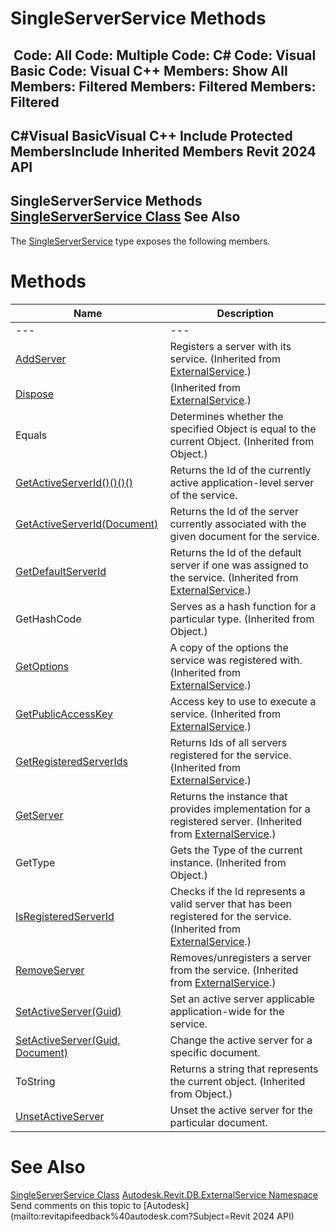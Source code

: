 # SingleServerService Methods

﻿
 Code: All Code: Multiple Code: C# Code: Visual Basic Code: Visual C++  Members: Show All Members: Filtered Members: Filtered Members: Filtered   
---  
C#Visual BasicVisual C++
Include Protected MembersInclude Inherited Members
Revit 2024 API  
---  
SingleServerService Methods  
[SingleServerService Class](8491691e-2a26-684e-f43c-e8e0095fd129.md "SingleServerService Class") See Also  
---  
The [SingleServerService](8491691e-2a26-684e-f43c-e8e0095fd129.md "SingleServerService Class") type exposes the following members.
# Methods
| Name | Description |
| --- | --- |
| --- | --- | --- |
| [AddServer](6e60c7f3-83f3-dca5-745c-efd995421369.md "AddServer Method") | Registers a server with its service.  (Inherited from [ExternalService](0408e6d9-12d3-20e4-911e-6d299fe31b81.md "ExternalService Class").) |
| [Dispose](111746bc-4ade-6ef5-bff8-63f14d564166.md "Dispose Method") | (Inherited from [ExternalService](0408e6d9-12d3-20e4-911e-6d299fe31b81.md "ExternalService Class").) |
| Equals | Determines whether the specified Object is equal to the current Object. (Inherited from Object.) |
| [GetActiveServerId()()()()](3a297e1f-c338-a53c-24b2-d63ac4c4b844.md "GetActiveServerId Method") | Returns the Id of the currently active application-level server of the service. |
| [GetActiveServerId(Document)](db079180-d2a0-dd63-999c-92b995407bbb.md "GetActiveServerId Method \(Document\)") | Returns the Id of the server currently associated with the given document for the service. |
| [GetDefaultServerId](f348cd43-7480-2799-12ed-9d6dbc2b47b7.md "GetDefaultServerId Method") | Returns the Id of the default server if one was assigned to the service.  (Inherited from [ExternalService](0408e6d9-12d3-20e4-911e-6d299fe31b81.md "ExternalService Class").) |
| GetHashCode | Serves as a hash function for a particular type.  (Inherited from Object.) |
| [GetOptions](492cc7a7-9493-732e-a6a7-fd00b3b85773.md "GetOptions Method") | A copy of the options the service was registered with.  (Inherited from [ExternalService](0408e6d9-12d3-20e4-911e-6d299fe31b81.md "ExternalService Class").) |
| [GetPublicAccessKey](d40f5730-6deb-2b5c-1d42-b5abfbc2a625.md "GetPublicAccessKey Method") | Access key to use to execute a service.  (Inherited from [ExternalService](0408e6d9-12d3-20e4-911e-6d299fe31b81.md "ExternalService Class").) |
| [GetRegisteredServerIds](230b50ac-8db7-cf62-2502-3cb0fd217b35.md "GetRegisteredServerIds Method") | Returns Ids of all servers registered for the service.  (Inherited from [ExternalService](0408e6d9-12d3-20e4-911e-6d299fe31b81.md "ExternalService Class").) |
| [GetServer](839e6c3d-1f70-4668-781f-823baf005ff5.md "GetServer Method") | Returns the instance that provides implementation for a registered server.  (Inherited from [ExternalService](0408e6d9-12d3-20e4-911e-6d299fe31b81.md "ExternalService Class").) |
| GetType | Gets the Type of the current instance. (Inherited from Object.) |
| [IsRegisteredServerId](24077646-e04a-cd18-c9e9-0bc1f7cfbcba.md "IsRegisteredServerId Method") | Checks if the Id represents a valid server that has been registered for the service.  (Inherited from [ExternalService](0408e6d9-12d3-20e4-911e-6d299fe31b81.md "ExternalService Class").) |
| [RemoveServer](8659a6ce-c473-987a-beea-388f64c5f0f3.md "RemoveServer Method") | Removes/unregisters a server from the service.  (Inherited from [ExternalService](0408e6d9-12d3-20e4-911e-6d299fe31b81.md "ExternalService Class").) |
| [SetActiveServer(Guid)](8d559fcf-ab8b-8104-97a9-460897113bba.md "SetActiveServer Method \(Guid\)") | Set an active server applicable application-wide for the service. |
| [SetActiveServer(Guid, Document)](cd04f63b-9c63-2ea2-d69e-c9fc4bb13dd0.md "SetActiveServer Method \(Guid, Document\)") | Change the active server for a specific document. |
| ToString | Returns a string that represents the current object. (Inherited from Object.) |
| [UnsetActiveServer](58a704c0-d372-3ab1-60af-041575e8ddd4.md "UnsetActiveServer Method") | Unset the active server for the particular document. |

# See Also
[SingleServerService Class](8491691e-2a26-684e-f43c-e8e0095fd129.md "SingleServerService Class")
[Autodesk.Revit.DB.ExternalService Namespace](a88f2d1d-c02f-a901-9543-44e4b5dd5fc9.md "Autodesk.Revit.DB.ExternalService Namespace")
Send comments on this topic to [Autodesk](mailto:revitapifeedback%40autodesk.com?Subject=Revit 2024 API)